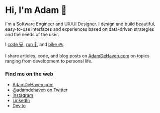 # Hi, I'm Adam 👋

I'm a Software Engineer and UX/UI Designer. I design and build beautiful, easy-to-use interfaces and experiences based on data-driven strategies and the needs of the user.

I [code :computer:](https://github.com/adamdehaven), [run :runner:](https://www.strava.com/athletes/adamdehaven), and  [bike :bike:](https://www.strava.com/athletes/adamdehaven).

I share articles, code, and blog posts on [AdamDeHaven.com](https://www.adamdehaven.com/) on topics ranging from development to personal life.

### Find me on the web

- [AdamDeHaven.com](https://www.adamdehaven.com/)
- [@adamdehaven on Twitter](https://twitter.com/adamdehaven)
- [Instagram](https://instagram.com/adamdehaven)
- [LinkedIn](https://linkedin.com/in/adamdehaven)
- [Dev.to](https://dev.to/adamdehaven)